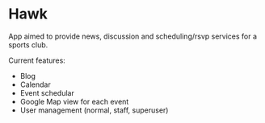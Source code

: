 # Hawk
App aimed to provide news, discussion and scheduling/rsvp services for a sports club.

Current features:
- Blog
- Calendar
- Event schedular
- Google Map view for each event
- User management (normal, staff, superuser)
